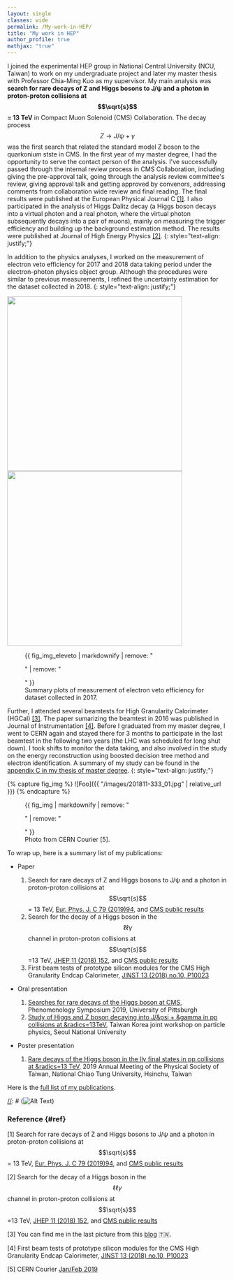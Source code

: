 ```yaml
---
layout: single
classes: wide
permalink: /My-work-in-HEP/
title: "My work in HEP"
author_profile: true
mathjax: "true"
---
```


I joined the experimental HEP group in National Central University (NCU, Taiwan) to work on my undergraduate project and later my master thesis with Professor Chia-Ming Kuo as my supervisor. My main analysis was **search for rare decays of Z and Higgs bosons to J/&psi; and a photon in proton-proton collisions at $$\sqrt{s}$$ = 13 TeV** in Compact Muon Solenoid (CMS) Collaboration. The decay process $$Z\to J/\psi+\gamma$$ was the first search that related the standard model Z boson to the quarkonium stste in CMS. In the first year of my master degree, I had the opportunity to serve the contact person of the analysis. I've successfully passed through the internal review process in CMS Collaboration, including giving the pre-approval talk, going through the analysis review committee's review, giving approval talk and getting approved by convenors, addressing comments from collaboration wide review and final reading. The final results were published at the European Physical Journal C [[1]](#ref). I also participated in the analysis of Higgs Dalitz decay (a Higgs boson decays into a virtual photon and a real photon, where the virtual photon subsequently decays into a pair of muons), mainly on measuring the trigger efficiency and building up the background estimation method. The results were published at Journal of High Energy Physics [[2]](#ref).
{: style="text-align: justify;"}

In addition to the physics analyses, I worked on the measurement of electron veto efficiency for 2017 and 2018 data taking period under the electron-photon physics object group. Although the procedures were similar to previous measurements, I refined the uncertainty estimation for the dataset collected in 2018.
{: style="text-align: justify;"}


<img src="{{ site.url }}{{ site.baseurl }}/images/ElectronVeto_2017/CombHist_CSEV.png" alt="" width="400" class="align-center"> <img src="{{ site.url }}{{ site.baseurl }}/images/ElectronVeto_2017/CombHist_PixelSeed.png" alt="" width="400" class="align-center">
<figure>
  {{ fig_img_eleveto | markdownify | remove: "<p>" | remove: "</p>" }}
  <figcaption>Summary plots of measurement of electron veto efficiency for dataset collected in 2017.</figcaption>
</figure>


Further, I attended several beamtests for High Granularity Calorimeter (HGCal) [[3]](#ref). The paper sumarizing the beamtest in 2016 was published in Journal of Instrumentation [[4]](#ref). Before I graduated from my master degree, I went to CERN again and stayed there for 3 months to participate in the last beamtest in the following two years (the LHC was scheduled for long shut down). I took shifts to monitor the data taking, and also involved in the study on the energy reconstruction using boosted decision tree method and electron identification. A summary of my study can be found in the <a href="https://hrjheng.github.io/pdfs/Thesis-Final-HaoRen.pdf" target="_blank">appendix C in my thesis of master degree</a>.
{: style="text-align: justify;"}

[//]: # (<img src="{{ site.url }}{{ site.baseurl }}/images/201811-333_01.jpg" alt="" width="500" class="align-center">)

{% capture fig_img %}
![Foo]({{ "/images/201811-333_01.jpg" | relative_url }})
{% endcapture %}

<figure>
  {{ fig_img | markdownify | remove: "<p>" | remove: "</p>" }}
  <figcaption>Photo from CERN Courier [5].</figcaption>
</figure>

To wrap up, here is a summary list of my publications:
* Paper
  1. Search for rare decays of Z and Higgs bosons to J/&psi; and a photon in proton-proton collisions at $$\sqrt{s}$$ = 13 TeV, [Eur. Phys. J. C 79 (2019)94](https://link.springer.com/article/10.1140%2Fepjc%2Fs10052-019-6562-5), and [CMS public results](http://cms-results.web.cern.ch/cms-results/public-results/publications/SMP-17-012/index.html)
  2. Search for the decay of a Higgs boson in the $$\ell\ell\gamma$$ channel in proton-proton collisions at $$\sqrt{s}$$=13 TeV, [JHEP 11 (2018) 152](https://link.springer.com/article/10.1007%2FJHEP11%282018%29152), and [CMS public results](http://cms-results.web.cern.ch/cms-results/public-results/publications/HIG-17-007/index.html)
  3. First beam tests of prototype silicon modules for the CMS High Granularity Endcap Calorimeter, [JINST 13 (2018) no.10, P10023](http://iopscience.iop.org/article/10.1088/1748-0221/13/10/P10023/meta)

* Oral presentation
  1. <a href="https://hrjheng.github.io/pdfs/Pheno2019-CMSRareDecays.pdf" target="_blank">Searches for rare decays of the Higgs boson at CMS</a>, Phenomenology Symposium 2019, University of Pittsburgh
  2. <a href="https://hrjheng.github.io/pdfs/Korea_Diboson_20170915.pdf" target="_blank">Study of Higgs and Z boson decaying into J/&psi + &gamma in pp collisions at &radics=13TeV</a>, Taiwan Korea joint workshop on particle physics, Seoul National University

* Poster presentation
  1. <a href="https://hrjheng.github.io/pdfs/Poster_TPS2019.pdf" target="_blank">Rare decays of the Higgs boson in the llγ final states in pp collisions at &radics=13 TeV</a>, 2019 Annual Meeting of the Physical Society of Taiwan, National Chiao Tung University, Hsinchu, Taiwan

Here is the <a href="https://hrjheng.github.io/pdfs/Selected_publication.pdf" target="_blank">full list of my publications</a>.

[//]: # (<embed src="https://hrjheng.github.io/pdfs/Selected_publication.pdf" type="application/pdf" />)

[//]: # (![Alt Text](/images/HJpsiG_animation.gif))

### Reference {#ref}

[1] Search for rare decays of Z and Higgs bosons to J/&psi; and a photon in proton-proton collisions at $$\sqrt{s}$$ = 13 TeV, [Eur. Phys. J. C 79 (2019)94](https://link.springer.com/article/10.1140%2Fepjc%2Fs10052-019-6562-5), and [CMS public results](http://cms-results.web.cern.ch/cms-results/public-results/publications/SMP-17-012/index.html)

[2] Search for the decay of a Higgs boson in the $$\ell\ell\gamma$$ channel in proton-proton collisions at $$\sqrt{s}$$=13 TeV, [JHEP 11 (2018) 152](https://link.springer.com/article/10.1007%2FJHEP11%282018%29152), and [CMS public results](http://cms-results.web.cern.ch/cms-results/public-results/publications/HIG-17-007/index.html)

[3] You can find me in the last picture from this [blog](http://cylindricalonion.web.cern.ch/blog/201608/test-beam-tales-days-6-and-7) :taiwan:.

[4] First beam tests of prototype silicon modules for the CMS High Granularity Endcap Calorimeter, [JINST 13 (2018) no.10, P10023](http://iopscience.iop.org/article/10.1088/1748-0221/13/10/P10023/meta)

[5] CERN Courier [Jan/Feb 2019](https://cerncourier.com/wp-content/uploads/2019/04/CERNCourier2019JanFeb-digitaledition.pdf)
